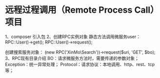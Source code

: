远程过程调用（Remote Process Call）项目
===============

1、composer 引入包
2、创建RPC实例对象
静态方法调用微服务user：
RPC::User()->get();
RPC::User()->request();

创建搜索服务对象：
(new RPC('XinMo\Search'))->request($uri, 'GET', $bo);
3、RPC现有目录介绍
BO：请求微服务方法时，需要传递的参数对象；
Exception：统一异常处理；
Protocol：请求协议：本地调用、http、rest、tcp等；

